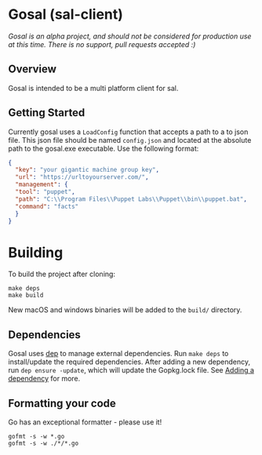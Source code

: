 # Gosal (sal-client)

*Gosal is an alpha project, and should not be considered for production use at this time.  There is no support, pull requests accepted :)*

## Overview

Gosal is intended to be a multi platform client for sal.

## Getting Started

Currently gosal uses a `LoadConfig` function that accepts a path to a to json file. This json file should be named `config.json` and located at the absolute path to the gosal.exe executable. Use the following format:

```json
{
  "key": "your gigantic machine group key",
  "url": "https://urltoyourserver.com/",
  "management": {
  "tool": "puppet",
  "path": "C:\\Program Files\\Puppet Labs\\Puppet\\bin\\puppet.bat",
  "command": "facts"
  }
}

```

# Building

To build the project after cloning:

```
make deps
make build
```

New macOS and windows binaries will be added to the `build/` directory.

## Dependencies

Gosal uses [dep](https://github.com/golang/dep#current-status) to manage external dependencies. Run `make deps` to install/update the required dependencies.
After adding a new dependency, run `dep ensure -update`, which will update the Gopkg.lock file. See [Adding a dependency](https://github.com/golang/dep#adding-a-dependency) for more.

## Formatting your code

Go has an exceptional formatter - please use it!
```
gofmt -s -w *.go
gofmt -s -w ./*/*.go
```
